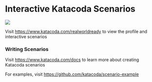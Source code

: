 # Interactive Katacoda Scenarios

[![](http://shields.katacoda.com/katacoda/realworldready/count.svg)](https://www.katacoda.com/realworldready "Get your profile on Katacoda.com")

Visit https://www.katacoda.com/realworldready to view the profile and interactive scenarios

### Writing Scenarios
Visit https://www.katacoda.com/docs to learn more about creating Katacoda scenarios

For examples, visit https://github.com/katacoda/scenario-example
